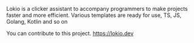Lokio is a clicker assistant to accompany programmers to make projects faster and more efficient.
Various templates are ready for use, TS, JS, Golang, Kotlin and so on

You can contribute to this project. https://lokio.dev